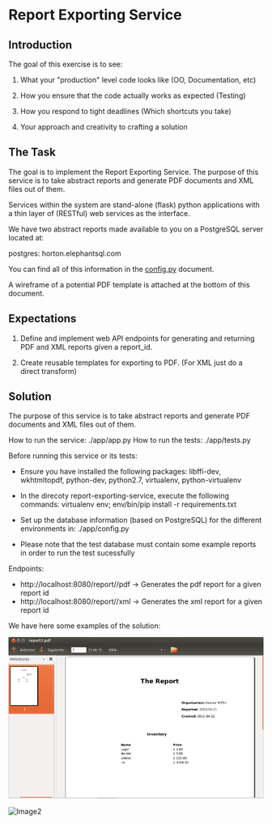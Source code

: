 # Report Exporting Service

## Introduction

The goal of this exercise is to see:

1. What your "production" level code looks like (OO, Documentation, etc)

2. How you ensure that the code actually works as expected (Testing)

3. How you respond to tight deadlines (Which shortcuts you take)

4. Your approach and creativity to crafting a solution


## The Task

The goal is to implement the Report Exporting Service. The purpose of this service is to take abstract reports and generate PDF documents and XML files out of them.

Services within the system are stand-alone (flask) python applications with a thin layer of (RESTful) web services as the interface.

We have two abstract reports made available to you on a PostgreSQL server located at:

postgres: horton.elephantsql.com

You can find all of this information in the [config.py](https://github.com/STiago/report-exporting-service/blob/master/app/config.py) document.

A wireframe of a potential PDF template is attached at the bottom of this document.


## Expectations

1. Define and implement web API endpoints for generating and returning PDF and XML reports given a report_id.

2. Create reusable templates for exporting to PDF. (For XML just do a direct transform)


## Solution

The purpose of this service is to take abstract reports and generate PDF documents and XML files out of them.

How to run the service: ./app/app.py
How to run the tests: ./app/tests.py

Before running this service or its tests:

  - Ensure you have installed the following packages: libffi-dev, wkhtmltopdf, python-dev, python2.7, virtualenv, python-virtualenv

  - In the direcoty report-exporting-service, execute the following commands: virtualenv env; env/bin/pip install -r requirements.txt

  - Set up the database information (based on PostgreSQL) for the different environments in: ./app/config.py

  - Please note that the test database must contain some example reports in order to run the test sucessfully

Endpoints:

- http://localhost:8080/report/<id>/pdf -> Generates the pdf report for a given report id 
- http://localhost:8080/report/<id>/xml -> Generates the xml report for a given report id

We have here some examples of the solution:

![Image1](https://github.com/STiago/Pictures/blob/master/report-pdf.png)

![Image2](https://github.com/STiago/Pictures/blob/master/report-xml.png)
